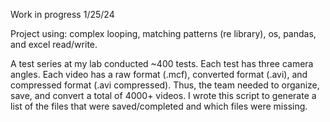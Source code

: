 Work in progress 1/25/24

Project using: complex looping, matching patterns (re library), os, pandas, and excel read/write. 

A test series at my lab conducted ~400 tests. Each test has three camera angles. Each video has a raw format (.mcf), converted format (.avi), and compressed format (.avi compressed). Thus, the team needed to organize, save, and convert a total of 4000+ videos. I wrote this script to generate a list of the files that were saved/completed and which files were missing. 
